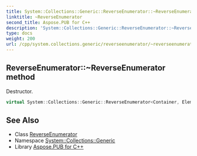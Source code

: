 ```yaml
---
title: System::Collections::Generic::ReverseEnumerator::~ReverseEnumerator method
linktitle: ~ReverseEnumerator
second_title: Aspose.PUB for C++
description: 'System::Collections::Generic::ReverseEnumerator::~ReverseEnumerator method. Destructor in C++.'
type: docs
weight: 200
url: /cpp/system.collections.generic/reverseenumerator/~reverseenumerator/
---
```

## ReverseEnumerator::~ReverseEnumerator method


Destructor.

```cpp
virtual System::Collections::Generic::ReverseEnumerator<Container, Element>::~ReverseEnumerator()
```

## See Also

* Class [ReverseEnumerator](../)
* Namespace [System::Collections::Generic](../../)
* Library [Aspose.PUB for C++](../../../)
